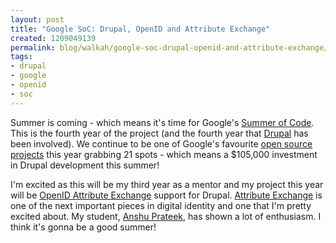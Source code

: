 ```yaml
---
layout: post
title: "Google SoC: Drupal, OpenID and Attribute Exchange"
created: 1209049139
permalink: blog/walkah/google-soc-drupal-openid-and-attribute-exchange/
tags:
- drupal
- google
- openid
- soc
---
```

<p>Summer is coming - which means it's time for Google's <a href="http://code.google.com/soc/2008/">Summer of Code</a>. This is the fourth year of the project (and the fourth year that <a href="http://drupal.org/">Drupal</a> has been involved). We continue to be one of Google's favourite <a href="http://drupal.org/node/249455">open source projects</a> this year grabbing 21 spots - which means a $105,000 investment in Drupal development this summer!</p>

<p>I'm excited as this will be my third year as a mentor and my project this year will be <a href="http://code.google.com/soc/2008/drupal/appinfo.html?csaid=38C7A068DBDDD3D7">OpenID Attribute Exchange</a> support for Drupal. <a href="http://openid.net/specs/openid-attribute-exchange-1_0.html">Attribute Exchange</a> is one of the next important pieces in digital identity and one that I'm pretty excited about. My student, <a href="http://anshprat.wordpress.com/">Anshu Prateek</a>, has shown a lot of enthusiasm. I think it's gonna be a good summer!</p>
